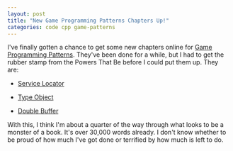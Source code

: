 ```yaml
---
layout: post
title: "New Game Programming Patterns Chapters Up!"
categories: code cpp game-patterns
---
```

I've finally gotten a chance to get some new chapters online for [Game
Programming Patterns](http://gameprogrammingpatterns.com/). They've been done for a while, but I had to get the
rubber stamp from the Powers That Be before I could put them up. They are:

  * [Service Locator](http://gameprogrammingpatterns.com/service-locator.html)

  * [Type Object](http://gameprogrammingpatterns.com/type-object.html)

  * [Double Buffer](http://gameprogrammingpatterns.com/double-buffer.html)

With this, I think I'm about a quarter of the way through what looks to be a
monster of a book. It's over 30,000 words already. I don't know whether to be
proud of how much I've got done or terrified by how much is left to do.
